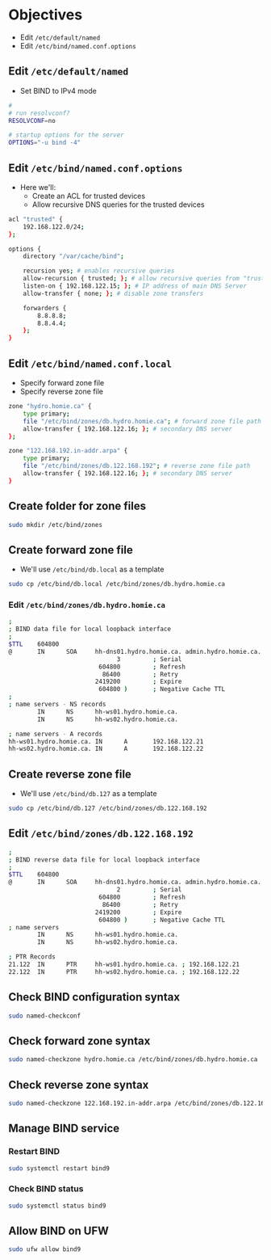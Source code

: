 # Objectives
- Edit `/etc/default/named`
- Edit `/etc/bind/named.conf.options`

## Edit `/etc/default/named`
- Set BIND to IPv4 mode
```bash
#
# run resolvconf?
RESOLVCONF=no

# startup options for the server
OPTIONS="-u bind -4"
```


## Edit `/etc/bind/named.conf.options`
- Here we'll:
    - Create an ACL for trusted devices
    - Allow recursive DNS queries for the trusted devices

```bash
acl "trusted" {
    192.168.122.0/24;
};

options {
    directory "/var/cache/bind";

    recursion yes; # enables recursive queries
    allow-recursion { trusted; }; # allow recursive queries from "trusted" clients
    listen-on { 192.168.122.15; }; # IP address of main DNS Server 
    allow-transfer { none; }; # disable zone transfers

    forwarders {
        8.8.8.8;
        8.8.4.4;
    };
}
```


## Edit `/etc/bind/named.conf.local`
- Specify forward zone file
- Specify reverse zone file

```bash
zone "hydro.homie.ca" {
    type primary;
    file "/etc/bind/zones/db.hydro.homie.ca"; # forward zone file path
    allow-transfer { 192.168.122.16; }; # secondary DNS server
};

zone "122.168.192.in-addr.arpa" {
    type primary;
    file "/etc/bind/zones/db.122.168.192"; # reverse zone file path 
    allow-transfer { 192.168.122.16; }; # secondary DNS server
}
```
## Create folder for zone files
```bash
sudo mkdir /etc/bind/zones
```

## Create forward zone file 
- We'll use `/etc/bind/db.local` as a template

```bash
sudo cp /etc/bind/db.local /etc/bind/zones/db.hydro.homie.ca
```

### Edit `/etc/bind/zones/db.hydro.homie.ca`
```bash
;
; BIND data file for local loopback interface
;
$TTL    604800
@       IN      SOA     hh-dns01.hydro.homie.ca. admin.hydro.homie.ca. (
                              3         ; Serial
                         604800         ; Refresh
                          86400         ; Retry
                        2419200         ; Expire
                         604800 )       ; Negative Cache TTL
;
; name servers - NS records
        IN      NS      hh-ws01.hydro.homie.ca.
        IN      NS      hh-ws02.hydro.homie.ca.

; name servers - A records
hh-ws01.hydro.homie.ca. IN      A       192.168.122.21
hh-ws02.hydro.homie.ca. IN      A       192.168.122.22
```

## Create reverse zone file 
- We'll use `/etc/bind/db.127` as a template 

```bash
sudo cp /etc/bind/db.127 /etc/bind/zones/db.122.168.192
```

## Edit `/etc/bind/zones/db.122.168.192`
```bash
;
; BIND reverse data file for local loopback interface
;
$TTL    604800
@       IN      SOA     hh-dns01.hydro.homie.ca. admin.hydro.homie.ca. (
                              2         ; Serial
                         604800         ; Refresh
                          86400         ; Retry
                        2419200         ; Expire
                         604800 )       ; Negative Cache TTL
; name servers
        IN      NS      hh-ws01.hydro.homie.ca.
        IN      NS      hh-ws02.hydro.homie.ca.

; PTR Records
21.122  IN      PTR     hh-ws01.hydro.homie.ca. ; 192.168.122.21
22.122  IN      PTR     hh-ws02.hydro.homie.ca. ; 192.168.122.22
```


## Check BIND configuration syntax
```bash
sudo named-checkconf
```

## Check forward zone syntax
```bash
sudo named-checkzone hydro.homie.ca /etc/bind/zones/db.hydro.homie.ca
```

## Check reverse zone syntax 
```bash
sudo named-checkzone 122.168.192.in-addr.arpa /etc/bind/zones/db.122.168.192
```

## Manage BIND service

### Restart BIND 
```bash
sudo systemctl restart bind9
```

### Check BIND status
```bash
sudo systemctl status bind9
```

## Allow BIND on UFW
```bash
sudo ufw allow bind9
```
